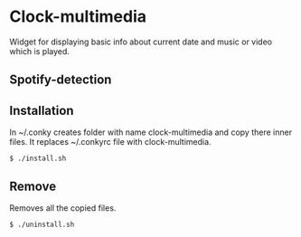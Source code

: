 # Clock-multimedia
Widget for displaying basic info about current date and music or video which is played.
## Spotify-detection

## Installation
In ~/.conky creates folder with name clock-multimedia and copy there inner files. It replaces ~/.conkyrc file with clock-multimedia.
```
$ ./install.sh
```
## Remove
Removes all the copied files.
```
$ ./uninstall.sh
```

